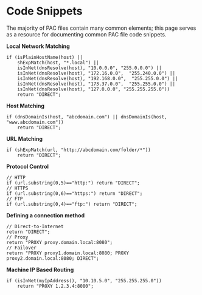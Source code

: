 # Code Snippets

The majority of PAC files contain many common elements; this page serves as a resource for documenting common PAC file code snippets.

**Local Network Matching**

	if (isPlainHostName(host) ||
		shExpMatch(host, "*.local") ||
		isInNet(dnsResolve(host), "10.0.0.0", "255.0.0.0") || 
		isInNet(dnsResolve(host), "172.16.0.0",  "255.240.0.0") ||
		isInNet(dnsResolve(host), "192.168.0.0",  "255.255.0.0") ||
		isInNet(dnsResolve(host), "173.37.0.0",  "255.255.0.0") ||
		isInNet(dnsResolve(host), "127.0.0.0", "255.255.255.0"))
		return "DIRECT";
    		
**Host Matching**
  
	if (dnsDomainIs(host, "abcdomain.com") || dnsDomainIs(host, "www.abcdomain.com"))
        return "DIRECT";

**URL Matching**

	if (shExpMatch(url, "http://abcdomain.com/folder/*"))
        return "DIRECT";

**Protocol Control**

	// HTTP
	if (url.substring(0,5)=="http:") return "DIRECT";
	// HTTPS
	if (url.substring(0,6)=="https:") return "DIRECT";
	// FTP
	if (url.substring(0,4)=="ftp:") return "DIRECT";

**Defining a connection method**

 	// Direct-to-Internet
	return "DIRECT";
	// Proxy
	return "PROXY proxy.domain.local:8080";
	// Failover
	return "PROXY proxy1.domain.local:8080; PROXY proxy2.domain.local:8080; DIRECT";

**Machine IP Based Routing**

	if (isInNet(myIpAddress(), "10.10.5.0", "255.255.255.0"))
		return "PROXY 1.2.3.4:8080";
	
